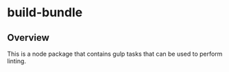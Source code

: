 # build-bundle

## Overview
This is a node package that contains gulp tasks that can be used to perform linting.